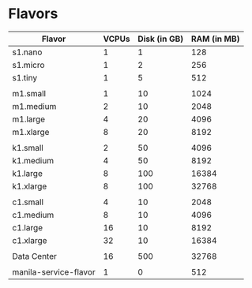 # Flavors

Flavor | VCPUs | Disk (in GB)	| RAM (in MB)
---|---|---|---
s1.nano | 1	| 1	| 128
s1.micro | 1	| 2	| 256
s1.tiny | 1	| 5	| 512
|||
m1.small | 1 | 10	| 1024
m1.medium	| 2	| 10 | 2048
m1.large | 4 | 20	| 4096
m1.xlarge	| 8	| 20	| 8192
|||
k1.small	| 2	| 50	| 4096
k1.medium	| 4	| 50	| 8192
k1.large	| 8	| 100	| 16384
k1.xlarge	| 8	| 100	| 32768
|||
c1.small	| 4	| 10	| 2048
c1.medium	| 8	| 10	| 4096
c1.large	| 16	| 10	| 8192
c1.xlarge	| 32	| 10	| 16384
|||
Data Center	| 16 | 500 | 32768
|||
manila-service-flavor | 1 | 0 | 512
